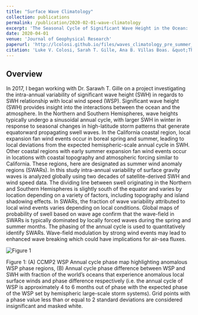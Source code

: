 ```yaml
---
title: "Surface Wave Climatology"
collection: publications
permalink: /publication/2020-02-01-wave-climatology
excerpt: 'The Seasonal Cycle of Significant Wave Height in the Ocean:  Local vs Remote Forcing'
date: 2020-04-01
venue: 'Journal of Geophysical Research'
paperurl: 'http://lcolosi.github.io/files/waves_climatology_pre_summer_2020.pdf'
citation: 'Luke V. Colosi, Sarah T. Gille, Ana B. Villas Boas. &quot;The Seasonal Cycle of Significant Wave Height in the Ocean:  Local vs Remote Forcing.&quot; <i>Journal of Geophysical Research</i>, in preparation.'
---
```

## Overview

In 2017, I began working with Dr. Sarawh T. Gille on a project investigating the intra-annual variability of significant wave height (SWH) in regards to SWH relationship with local wind speed (WSP). Significant wave height (SWH) provides insight into the interactions between the ocean and the atmosphere. In the Northern and Southern Hemispheres, wave heights typically undergo a  sinusoidal annual cycle, with larger SWH in winter in response to seasonal changes in high-latitude storm patterns that generate equatorward propagating swell waves. In the California coastal region, local expansion fan wind events occur in boreal spring and summer, leading to local deviations from the expected hemispheric-scale annual cycle in SWH. Other coastal regions with early summer expansion fan wind events occur in locations with coastal topography and atmospheric forcing similar to California. These regions, here are designated as summer wind anomaly regions (SWARs). In this study intra-annual variability of surface gravity waves is analyzed globally using two decades of satellite-derived SWH and wind speed data. The dividing line between swell originating in the Northern and Southern Hemispheres is slightly south of the equator and varies by location depending on a variety of factors, including topography and island shadowing effects. In SWARs, the fraction of wave variability attributed to local wind events varies depending on local conditions. Global maps of probability of swell based on wave age confirm that the wave-field in SWARs is typically dominated by locally forced waves during the spring and summer months. The phasing of the annual cycle is used to quantitatively identify SWARs. Wave-field modulation by strong wind events may lead to enhanced wave breaking which could have implications for air-sea fluxes.

![Figure 1](https://lcolosi.github.io/files/anom_wsp_phase_swh_wsp_diff_sn5_ulsf.png "Figure 1: (A) CCMP2 WSP Annual cycle phase map highlighting anomalous WSP phaseregions, (B) Annual cycle phase difference between WSP and SWH with fraction of the world’soceans that experience anomalous local surface winds and phase difference respectively (i.e. the annual cycle of WSP is approximately 4 to 6 months out of phase with the expected phase of the WSP set by hemispheric large-scale storm systems).")

Figure 1: (A) CCMP2 WSP Annual cycle phase map highlighting anomalous WSP phase regions, (B) Annual cycle phase difference between WSP and SWH with fraction of the world’s oceans that experience anomalous local surface winds and phase difference respectively (i.e. the annual cycle of WSP is approximately 4 to 6 months out of phase with the expected phase of the WSP set by hemispheric large-scale storm systems). Grid points with a phase value less than or equal to 2 standard deviations are considered insignificant and masked white.  

